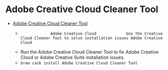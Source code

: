 # Adobe Creative Cloud Cleaner Tool
- [Adobe Creative Cloud Cleaner Tool](https://helpx.adobe.com/creative-cloud/kb/cc-cleaner-tool-installation-problems.html)
  -                  Adobe Creative Cloud             Use the Creative Cloud Cleaner Tool to solve installation issues Adobe Creative Cloud
  - Run the Adobe Creative Cloud Cleaner Tool to fix Adobe Creative Cloud or Adobe Creative Suite installation issues.
  - `brew cask install Adobe Creative Cloud Cleaner Tool`
